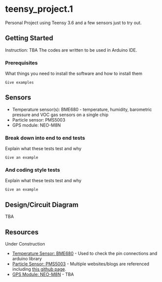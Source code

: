 # teensy_project.1

Personal Project using Teensy 3.6 and a few sensors just to try out.


## Getting Started

Instruction: TBA
The codes are written to be used in Arduino IDE.

### Prerequisites

What things you need to install the software and how to install them

```
Give examples
```

## Sensors

* Temperature sensor(s): BME680 - temperature, humidity, barometric pressure and VOC gas sensors on a single chip
* Particle sensor: PMS5003
* GPS module: NEO-M8N

### Break down into end to end tests

Explain what these tests test and why

```
Give an example
```

### And coding style tests

Explain what these tests test and why

```
Give an example
```

## Design/Circuit Diagram

TBA

## Resources
Under Construction

* [Temperature Sensor: BME680](https://learn.adafruit.com/adafruit-bme680-humidity-temperature-barometic-pressure-voc-gas/overview) - Used to check the pin connections and arduino library
* [Particle Sensor: PMS5003](https://www.adafruit.com/product/3686) - Multiple websites/blogs are referenced including [this github page](https://github.com/jbanaszczyk/pms5003). 
* [GPS Module: NEO-M8N](https://www.u-blox.com/en/product/neo-m8-series) - TBA
